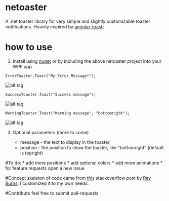 # netoaster
A .net toaster library for very simple and slightly customizable toaster notifications.
Heavily inspired by [angular-toastr](https://github.com/Foxandxss/angular-toastr "angular-toastr")

# how to use

1. Install using [nuget](https://www.nuget.org/packages/netoaster/1.0.3 "nuget") or by including the 
above netoaster project into your WPF app


```
ErrorToaster.Toast("My Error Message!");
``` 

![alt tag](https://raw.github.com/zachatrocity/netoaster/master/toasterdemoapp/error.png)

```
SuccessToaster.Toast("Success message");
```

![alt tag](https://raw.github.com/zachatrocity/netoaster/master/toasterdemoapp/success.png)

```
WarningToaster.Toast("Warning message", "bottomright");
```

![alt tag](https://raw.github.com/zachatrocity/netoaster/master/toasterdemoapp/warning.png)

3. Optional parameters (more to come)

	* message - the text to display in the toaster
	* position - the position to show the toaster, like "bottomright" (default is topright)

#To do:
	* add more positions
	* add optional colors
	* add more animations
	* for feature requests open a new issue

	
#Concept 
skeleton of code came from [this](http://stackoverflow.com/questions/3034741/create-popup-toaster-notifications-in-windows-with-net/3035755#3035755, "this") stackoverflow post
by [Ray Burns](http://stackoverflow.com/users/199245/ray-burns, "Ray Burns"). I customized it to my own needs.
			
			
#Contribute
feel free to submit pull-requests
